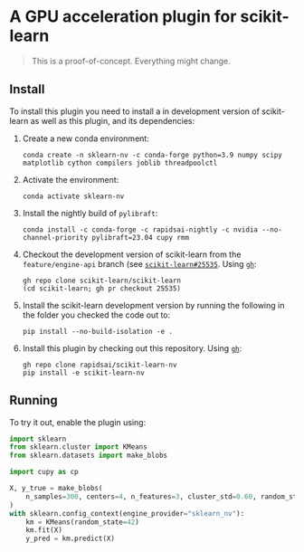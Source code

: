 # A GPU acceleration plugin for scikit-learn

> This is a proof-of-concept. Everything might change.


## Install

To install this plugin you need to install a in development version of scikit-learn as well
as this plugin, and its dependencies:

1. Create a new conda environment:

   ```commandline
   conda create -n sklearn-nv -c conda-forge python=3.9 numpy scipy matplotlib cython compilers joblib threadpoolctl
   ```

2. Activate the environment:

   ```commandline
   conda activate sklearn-nv
   ```

3. Install the nightly build of `pylibraft`:

   ```commandline
   conda install -c conda-forge -c rapidsai-nightly -c nvidia --no-channel-priority pylibraft=23.04 cupy rmm
   ```

4. Checkout the development version of scikit-learn from the `feature/engine-api` branch
   (see [`scikit-learn#25535`](https://github.com/scikit-learn/scikit-learn/pull/25535). Using [`gh`](https://cli.github.com/):

   ```commandline
   gh repo clone scikit-learn/scikit-learn
   (cd scikit-learn; gh pr checkout 25535)
   ```

5. Install the scikit-learn development version by running the following in the folder you checked the code out to:

   ```commandline
   pip install --no-build-isolation -e .
   ```

6. Install this plugin by checking out this repository. Using [`gh`](https://cli.github.com/):

   ```commandline
   gh repo clone rapidsai/scikit-learn-nv
   pip install -e scikit-learn-nv
   ```

## Running

To try it out, enable the plugin using:

```python
import sklearn
from sklearn.cluster import KMeans
from sklearn.datasets import make_blobs

import cupy as cp

X, y_true = make_blobs(
    n_samples=300, centers=4, n_features=3, cluster_std=0.60, random_state=10
)
with sklearn.config_context(engine_provider="sklearn_nv"):
    km = KMeans(random_state=42)
    km.fit(X)
    y_pred = km.predict(X)
```
